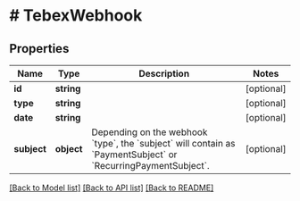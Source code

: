 # # TebexWebhook

## Properties

Name | Type | Description | Notes
------------ | ------------- | ------------- | -------------
**id** | **string** |  | [optional]
**type** | **string** |  | [optional]
**date** | **string** |  | [optional]
**subject** | **object** | Depending on the webhook &#x60;type&#x60;, the &#x60;subject&#x60; will contain as &#x60;PaymentSubject&#x60; or &#x60;RecurringPaymentSubject&#x60;. | [optional]

[[Back to Model list]](../../README.md#models) [[Back to API list]](../../README.md#endpoints) [[Back to README]](../../README.md)
